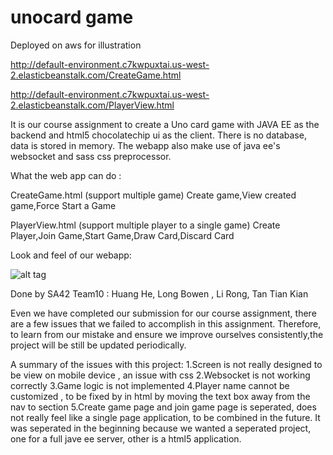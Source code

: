 # unocard game 

Deployed on aws for illustration

http://default-environment.c7kwpuxtai.us-west-2.elasticbeanstalk.com/CreateGame.html

http://default-environment.c7kwpuxtai.us-west-2.elasticbeanstalk.com/PlayerView.html

It is our course assignment to create a Uno card game with JAVA EE as the backend and html5 chocolatechip ui as the client.
There is no database, data is stored in memory.
The webapp also make use of java ee's websocket and sass css preprocessor.

What the web app can do :

CreateGame.html (support multiple game)
Create game,View created game,Force Start a Game

PlayerView.html (support multiple player to a single game)
Create Player,Join Game,Start Game,Draw Card,Discard Card


Look and feel of our webapp:


![alt tag](http://i.imgur.com/4BKYdiw.png?1)

Done by SA42 Team10 : Huang He, Long Bowen , Li Rong, Tan Tian Kian

Even we have completed our submission for our course assignment, there are a few issues that we failed to accomplish in this assignment.
Therefore, to learn from our mistake and ensure we improve ourselves consistently,the project will be still be updated periodically.

A summary of the issues with this project:
1.Screen is not really designed to be view on mobile device , an issue with css
2.Websocket is not working correctly
3.Game logic is not implemented
4.Player name cannot be customized , to be fixed by in html by moving the text box away from the nav to section
5.Create game page and join game page is seperated, does not really feel like a single page application, to be combined in the future.
It was seperated in the beginning because we wanted a seperated project, one for a full jave ee server, other is a html5 application. 

